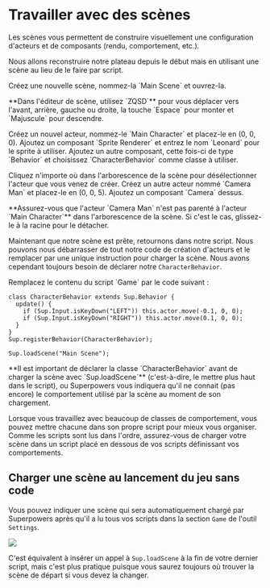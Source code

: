 # Travailler avec des scènes

Les scènes vous permettent de construire visuellement une configuration d'acteurs et de composants (rendu, comportement, etc.).

Nous allons reconstruire notre plateau depuis le début mais en utilisant une scène au lieu de le faire par script.

<div class="action">
  <p>Créez une nouvelle scène, nommez-la `Main Scene` et ouvrez-la.
</div>

<div class="note">
  <p>**Dans l'éditeur de scène, utilisez `ZQSD`** pour vous déplacer vers l'avant, arrière, gauche ou droite, la touche `Espace` pour monter et `Majuscule` pour descendre.
</div>

<div class="action">
  <p>Créez un nouvel acteur, nommez-le `Main Character` et placez-le en (0, 0, 0).  
  Ajoutez un composant `Sprite Renderer` et entrez le nom `Leonard` pour le sprite à utiliser.  
  Ajoutez un autre composant, cette fois-ci de type `Behavior` et choisissez `CharacterBehavior` comme classe à utiliser.
</div>

<div class="action">
  <p>Cliquez n'importe où dans l'arborescence de la scène pour désélectionner l'acteur que vous venez de créer.  
  Créez un autre acteur nommé `Camera Man` et placez-le en (0, 0, 5).  
  Ajoutez un composant `Camera` dessus.
</div>

<div class="note">
  <p>**Assurez-vous que l'acteur `Camera Man` n'est pas parenté à l'acteur `Main Character`** dans l'arborescence de la scène.  
  Si c'est le cas, glissez-le à la racine pour le détacher.
</div>

Maintenant que notre scène est prête, retournons dans notre script. Nous pouvons nous débarrasser de tout notre code de création d'acteurs et le remplacer par une unique instruction pour charger la scène. Nous avons cependant toujours besoin de déclarer notre `CharacterBehavior`.

<div class="action">
  <p>Remplacez le contenu du script `Game` par le code suivant :
</div>

```
class CharacterBehavior extends Sup.Behavior {
  update() {
    if (Sup.Input.isKeyDown("LEFT")) this.actor.move(-0.1, 0, 0);
    if (Sup.Input.isKeyDown("RIGHT")) this.actor.move(0.1, 0, 0);
  }
}
Sup.registerBehavior(CharacterBehavior);

Sup.loadScene("Main Scene");
```

<div class="note">
  <p>**Il est important de déclarer la classe `CharacterBehavior` avant de charger la scène avec `Sup.loadScene`** (c'est-à-dire, le mettre plus haut dans le script), ou Superpowers vous indiquera qu'il ne connait (pas encore) le comportement utilisé par la scène au moment de son chargement.
</div>

Lorsque vous travaillez avec beaucoup de classes de comportement, vous pouvez mettre chacune dans son propre script pour mieux vous organiser. Comme les scripts sont lus dans l'ordre, assurez-vous de charger votre scène dans un script placé en dessous de vos scripts définissant vos comportements.

## Charger une scène au lancement du jeu sans code

Vous pouvez indiquer une scène qui sera automatiquement chargé par Superpowers après qu'il a lu tous vos scripts dans la section `Game` de l'outil `Settings`.

![](http://i.imgur.com/DaWYJqS.png)

C'est équivalent à insérer un appel à `Sup.loadScene` à la fin de votre dernier script, mais c'est plus pratique puisque vous saurez toujours où trouver la scène de départ si vous devez la changer.
